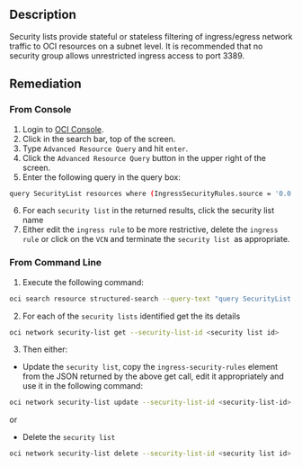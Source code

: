 ## Description

Security lists provide stateful or stateless filtering of ingress/egress network traffic to OCI resources on a subnet level. It is recommended that no security group allows unrestricted ingress access to port 3389.

## Remediation

### From Console

1. Login to [OCI Console](https://www.oracle.com/cloud/).
2. Click in the search bar, top of the screen.
3. Type `Advanced Resource Query` and hit `enter`.
4. Click the `Advanced Resource Query` button in the upper right of the screen.
5. Enter the following query in the query box:

```bash
query SecurityList resources where (IngressSecurityRules.source = '0.0.0.0/0' && IngressSecurityRules.protocol = 6 && IngressSecurityRules.tcpOptions.destinationPortRange.max = 3389 && IngressSecurityRules.tcpOptions.destinationPortRange.min = 3389)
```

6. For each `security list` in the returned results, click the security list name
7. Either edit the `ingress rule` to be more restrictive, delete the `ingress rule` or click on the `VCN` and terminate the `security list `as appropriate.

### From Command Line

1. Execute the following command:

```bash
oci search resource structured-search --query-text "query SecurityList resources where (IngressSecurityRules.source = '0.0.0.0/0' && IngressSecurityRules.protocol = 6 && IngressSecurityRules.tcpOptions.destinationPortRange.max = 3389 && IngressSecurityRules.tcpOptions.destinationPortRange.min = 3389)"
```

2. For each of the `security lists` identified get the its details

```bash
oci network security-list get --security-list-id <security list id>
```

3. Then either:
- Update the `security list`, copy the `ingress-security-rules` element from the JSON returned by the above get call, edit it appropriately and use it in the following command:

```bash
oci network security-list update --security-list-id <security-list-id> -- ingress-security-rules '<ingress security rules JSON>'
```

or

- Delete the `security list`

```bash
oci network security-list delete --security-list-id <security list id>
```